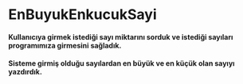 # EnBuyukEnkucukSayi
#### Kullanıcıya girmek istediği sayı miktarını sorduk ve istediği sayıları programımıza girmesini sağladık.
#### Sisteme girmiş olduğu sayılardan en büyük ve en küçük olan sayıyı yazdırdık.
